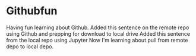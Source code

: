 # Githubfun
Having fun learning about Github.
Added this sentence on the remote repo using Github and prepping for download to local drive
Added this sentence from the local repo using Jupyter
Now I'm learning about pull from remote depo to local depo.
